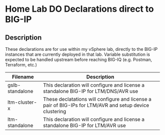 # Home Lab DO Declarations direct to BIG-IP

## Description

These declarations are for use within my vSphere lab, directly to the BIG-IP instances that are currently deployed in that lab.  Variable substitution is expected to be handled upstream before reaching BIG-IQ (e.g. Postman, Terraform, etc.)

| Filename | Description |
| -------- | ----------- |
| gslb-standalone | This declaration will configure and license a standalone BIG-IP for LTM/DNS/AVR use |
| ltm-cluster-x | These declatations will configure and license a pair of BIG-IPs for LTM/AVR and setup device clustering |
| ltm-standalone | This declaration will configure and license a standalone BIG-IP for LTM/AVR use |
